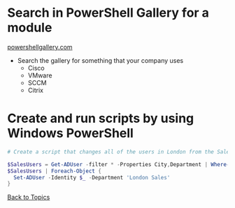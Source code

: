 # Search in PowerShell Gallery for a module

[powershellgallery.com](https://powershellgallery.com)

- Search the gallery for something that your company uses
  - Cisco
  - VMware
  - SCCM
  - Citrix
  


# Create and run scripts by using Windows PowerShell

```PowerShell
# Create a script that changes all of the users in London from the Sales department to "London Sales"

$SalesUsers = Get-ADUser -filter * -Properties City,Department | Where-Object {$_.Department -eq 'Sales' -and $_.City -eq 'London'}
$SalesUsers | Foreach-Object {
  Set-ADUser -Identity $_ -Department 'London Sales'
}
```


[Back to Topics](../README.md#afternoon-session)

